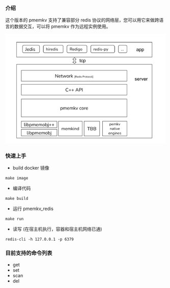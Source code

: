 ### 介绍
这个版本的 pmemkv 支持了兼容部分 redis 协议的网络层，您可以用它来做跨语言的数据交互，可以将 pmemkv 作为远程实例使用。

![pmemkv-redis](doc/pmemkv_redis.png)

### 快速上手

- build docker 镜像
```
make image
```

- 编译代码
```
make build
```

- 运行 pmemkv_redis

```
make run
```

- 读写 (在宿主机执行，容器和宿主机网络已通)

```
redis-cli -h 127.0.0.1 -p 6379
```

### 目前支持的命令列表
- get
- set
- scan
- del
